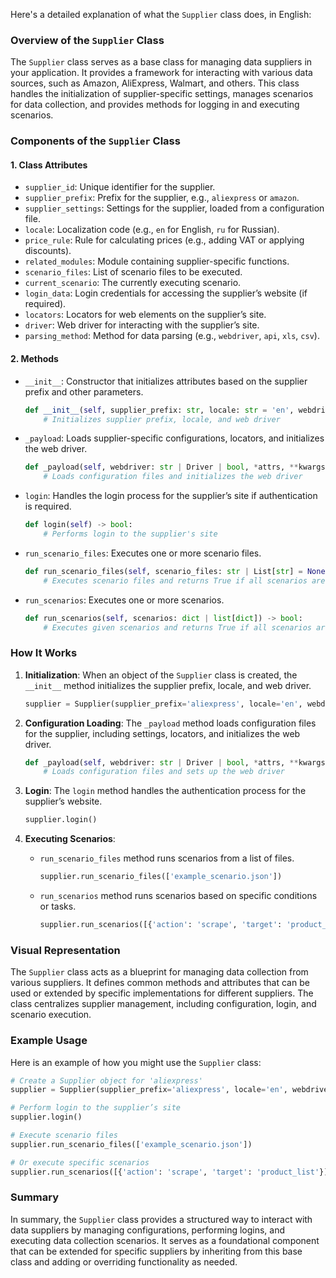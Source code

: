 
Here's a detailed explanation of what the `Supplier` class does, in English:

### Overview of the `Supplier` Class

The `Supplier` class serves as a base class for managing data suppliers in your application. It provides a framework for interacting with various data sources, such as Amazon, AliExpress, Walmart, and others. This class handles the initialization of supplier-specific settings, manages scenarios for data collection, and provides methods for logging in and executing scenarios.

### Components of the `Supplier` Class

#### 1. **Class Attributes**
   - `supplier_id`: Unique identifier for the supplier.
   - `supplier_prefix`: Prefix for the supplier, e.g., `aliexpress` or `amazon`.
   - `supplier_settings`: Settings for the supplier, loaded from a configuration file.
   - `locale`: Localization code (e.g., `en` for English, `ru` for Russian).
   - `price_rule`: Rule for calculating prices (e.g., adding VAT or applying discounts).
   - `related_modules`: Module containing supplier-specific functions.
   - `scenario_files`: List of scenario files to be executed.
   - `current_scenario`: The currently executing scenario.
   - `login_data`: Login credentials for accessing the supplier’s website (if required).
   - `locators`: Locators for web elements on the supplier’s site.
   - `driver`: Web driver for interacting with the supplier’s site.
   - `parsing_method`: Method for data parsing (e.g., `webdriver`, `api`, `xls`, `csv`).

#### 2. **Methods**
   - `__init__`: Constructor that initializes attributes based on the supplier prefix and other parameters.
     ```python
     def __init__(self, supplier_prefix: str, locale: str = 'en', webdriver: str | Driver | bool = 'default', *attrs, **kwargs):
         # Initializes supplier prefix, locale, and web driver
     ```

   - `_payload`: Loads supplier-specific configurations, locators, and initializes the web driver.
     ```python
     def _payload(self, webdriver: str | Driver | bool, *attrs, **kwargs) -> bool:
         # Loads configuration files and initializes the web driver
     ```

   - `login`: Handles the login process for the supplier’s site if authentication is required.
     ```python
     def login(self) -> bool:
         # Performs login to the supplier's site
     ```

   - `run_scenario_files`: Executes one or more scenario files.
     ```python
     def run_scenario_files(self, scenario_files: str | List[str] = None) -> bool:
         # Executes scenario files and returns True if all scenarios are successfully completed
     ```

   - `run_scenarios`: Executes one or more scenarios.
     ```python
     def run_scenarios(self, scenarios: dict | list[dict]) -> bool:
         # Executes given scenarios and returns True if all scenarios are successfully completed
     ```

### How It Works

1. **Initialization**:
   When an object of the `Supplier` class is created, the `__init__` method initializes the supplier prefix, locale, and web driver.
   ```python
   supplier = Supplier(supplier_prefix='aliexpress', locale='en', webdriver='chrome')
   ```

2. **Configuration Loading**:
   The `_payload` method loads configuration files for the supplier, including settings, locators, and initializes the web driver.
   ```python
   def _payload(self, webdriver: str | Driver | bool, *attrs, **kwargs) -> bool:
       # Loads configuration files and sets up the web driver
   ```

3. **Login**:
   The `login` method handles the authentication process for the supplier’s website.
   ```python
   supplier.login()
   ```

4. **Executing Scenarios**:
   - `run_scenario_files` method runs scenarios from a list of files.
     ```python
     supplier.run_scenario_files(['example_scenario.json'])
     ```
   - `run_scenarios` method runs scenarios based on specific conditions or tasks.
     ```python
     supplier.run_scenarios([{'action': 'scrape', 'target': 'product_list'}])
     ```

### Visual Representation

The `Supplier` class acts as a blueprint for managing data collection from various suppliers. It defines common methods and attributes that can be used or extended by specific implementations for different suppliers. The class centralizes supplier management, including configuration, login, and scenario execution.

### Example Usage

Here is an example of how you might use the `Supplier` class:

```python
# Create a Supplier object for 'aliexpress'
supplier = Supplier(supplier_prefix='aliexpress', locale='en', webdriver='chrome')

# Perform login to the supplier’s site
supplier.login()

# Execute scenario files
supplier.run_scenario_files(['example_scenario.json'])

# Or execute specific scenarios
supplier.run_scenarios([{'action': 'scrape', 'target': 'product_list'}])
```

### Summary

In summary, the `Supplier` class provides a structured way to interact with data suppliers by managing configurations, performing logins, and executing data collection scenarios. It serves as a foundational component that can be extended for specific suppliers by inheriting from this base class and adding or overriding functionality as needed.

